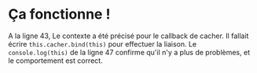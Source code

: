 # Ça fonctionne !

A la ligne 43, Le contexte a été précisé pour le callback de cacher. Il fallait écrire `this.cacher.bind(this)` pour effectuer la liaison. Le `console.log(this)` de la ligne 47 confirme qu'il n'y a plus de problèmes, et le comportement est correct.
